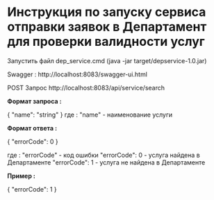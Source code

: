 ﻿# Инструкция по запуску сервиса отправки заявок в Департамент для проверки валидности услуг

Запустить файл dep_service.cmd (java -jar target/depservice-1.0.jar)

Swagger : http://localhost:8083/swagger-ui.html

POST Запрос http://localhost:8083/api/service/search

<b>Формат запроса : </b>

{
  "name": "string"
}
где :
	"name" - наименование услуги

<b>Формат ответа : </b>

{
  "errorCode": 0
}

где :
   "errorCode" - код ошибки
	   "errorCode": 0 - услуга найдена в Департаменте
	   "errorCode": 1 - услуга не найдена в Департаменте

<b>Пример :</b>

{
  "errorCode": 1
}